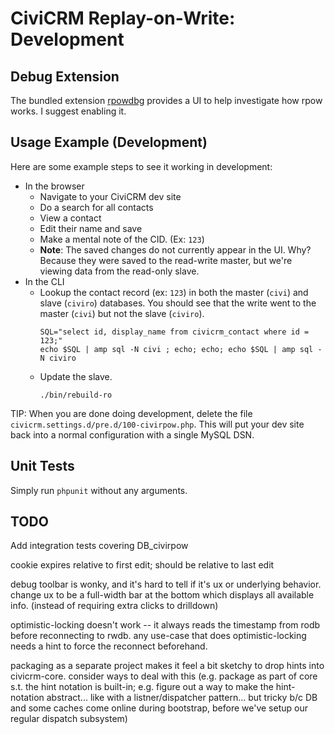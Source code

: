 # CiviCRM Replay-on-Write: Development

## Debug Extension

The bundled extension [rpowdbg](../rpowdbg/) provides a UI to help
investigate how rpow works. I suggest enabling it.

## Usage Example (Development)

Here are some example steps to see it working in development:

* In the browser
    * Navigate to your CiviCRM dev site
    * Do a search for all contacts
    * View a contact
    * Edit their name and save
    * Make a mental note of the CID. (Ex: `123`)
    * __Note__: The saved changes do not currently appear in the UI. Why?
      Because they were saved to the read-write master, but we're viewing data from the
      read-only slave.
* In the CLI
    * Lookup the contact record (ex: `123`) in both the master (`civi`) and slave (`civiro`) databases.
      You should see that the write went to the master (`civi`) but not the slave (`civiro`).
      ```
      SQL="select id, display_name from civicrm_contact where id = 123;"
      echo $SQL | amp sql -N civi ; echo; echo; echo $SQL | amp sql -N civiro
      ```
    * Update the slave.
      ```
      ./bin/rebuild-ro
      ```

TIP: When you are done doing development, delete the file
`civicrm.settings.d/pre.d/100-civirpow.php`.  This will put your dev site back
into a normal configuration with a single MySQL DSN.

## Unit Tests

Simply run `phpunit` without any arguments.

## TODO

Add integration tests covering DB_civirpow

cookie expires relative to first edit; should be relative to last edit

debug toolbar is wonky, and it's hard to tell if it's ux or underlying
behavior. change ux to be a full-width bar at the bottom which displays
all available info. (instead of requiring extra clicks to drilldown)

optimistic-locking doesn't work -- it always reads the timestamp from rodb
before reconnecting to rwdb. any use-case that does optimistic-locking needs
a hint to force the reconnect beforehand.

packaging as a separate project makes it feel a bit sketchy to drop hints
into civicrm-core.  consider ways to deal with this (e.g.  package as part
of core s.t.  the hint notation is built-in; e.g.  figure out a way to make
the hint-notation abstract...  like with a listner/dispatcher pattern...
but tricky b/c DB and some caches come online during bootstrap, before we've
setup our regular dispatch subsystem)
